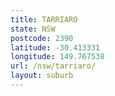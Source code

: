 ```yaml
---
title: TARRIARO
state: NSW
postcode: 2390
latitude: -30.413331
longitude: 149.767538
url: /nsw/tarriaro/
layout: suburb
---
```


